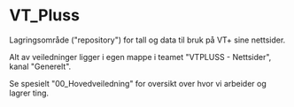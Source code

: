 # VT_Pluss
Lagringsområde ("repository") for tall og data til bruk på VT+ sine nettsider.

Alt av veiledninger ligger i egen mappe i teamet "VTPLUSS - Nettsider", kanal "Generelt".

Se spesielt "00_Hovedveiledning" for oversikt over hvor vi arbeider og lagrer ting.
